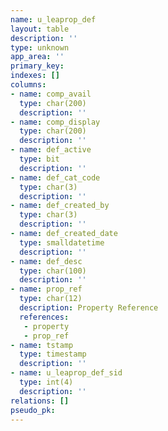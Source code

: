 ```yaml
---
name: u_leaprop_def
layout: table
description: ''
type: unknown
app_area: ''
primary_key: 
indexes: []
columns:
- name: comp_avail
  type: char(200)
  description: ''
- name: comp_display
  type: char(200)
  description: ''
- name: def_active
  type: bit
  description: ''
- name: def_cat_code
  type: char(3)
  description: ''
- name: def_created_by
  type: char(3)
  description: ''
- name: def_created_date
  type: smalldatetime
  description: ''
- name: def_desc
  type: char(100)
  description: ''
- name: prop_ref
  type: char(12)
  description: Property Reference
  references:
   - property
   - prop_ref
- name: tstamp
  type: timestamp
  description: ''
- name: u_leaprop_def_sid
  type: int(4)
  description: ''
relations: []
pseudo_pk: 
---
```


